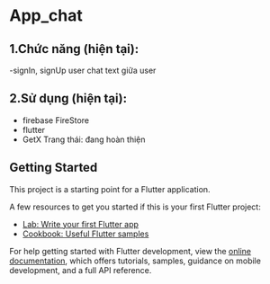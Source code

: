 # App_chat

## 1.Chức năng (hiện tại): 
-signIn, signUp user
chat text giữa user 
## 2.Sử dụng (hiện tại):
- firebase FireStore
- flutter
- GetX
Trang thái: đang hoàn thiện 

## Getting Started

This project is a starting point for a Flutter application.

A few resources to get you started if this is your first Flutter project:

- [Lab: Write your first Flutter app](https://docs.flutter.dev/get-started/codelab)
- [Cookbook: Useful Flutter samples](https://docs.flutter.dev/cookbook)

For help getting started with Flutter development, view the
[online documentation](https://docs.flutter.dev/), which offers tutorials,
samples, guidance on mobile development, and a full API reference.
